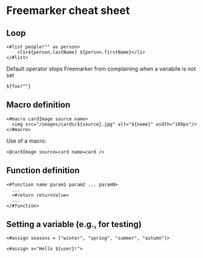 # Freemarker cheat sheet

## Loop

    <#list people!"" as person>
        <li>${person.lastName} ${person.firstName}</li>
    </#list>

Default operator stops Freemarker from complaining when a variabile is not set

    ${foo!""}

## Macro definition

    <#macro cardImage source name>
      <img src="/images/cards/${source}.jpg" alt="${name}" width="100px"/>
    </#macro>

Use of a macro:

    <@cardImage source=card name=card />

## Function definition

    <#function name param1 param2 ... paramN>
      ...
      <#return returnValue>
      ...
    </#function>

## Setting a variable (e.g., for testing)

    <#assign seasons = ["winter", "spring", "summer", "autumn"]>

    <#assign x="Hello ${user}!">


